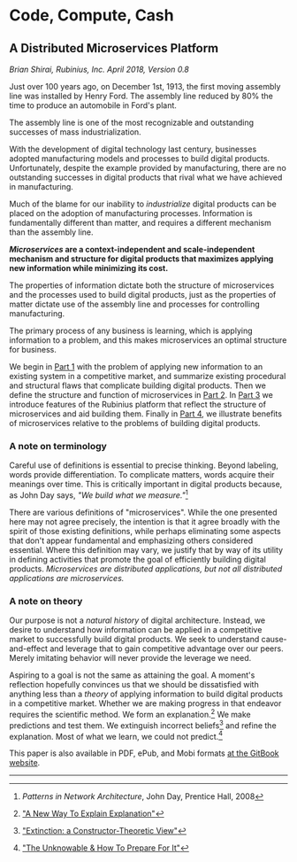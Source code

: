 # Code, Compute, Cash

## A Distributed Microservices Platform

_Brian Shirai, Rubinius, Inc. April 2018, Version 0.8_

Just over 100 years ago, on December 1st, 1913, the first moving assembly line was installed by Henry Ford. The assembly line reduced by 80% the time to produce an automobile in Ford's plant.

The assembly line is one of the most recognizable and outstanding successes of mass industrialization.

With the development of digital technology last century, businesses adopted manufacturing models and processes to build digital products. Unfortunately, despite the example provided by manufacturing, there are no outstanding successes in digital products that rival what we have achieved in manufacturing.

Much of the blame for our inability to _industrialize_ digital products can be placed on the adoption of manufacturing processes. Information is fundamentally different than matter, and requires a different mechanism than the assembly line.

**_Microservices_ are a context-independent and scale-independent mechanism and structure for digital products that maximizes applying new information while minimizing its cost.**

The properties of information dictate both the structure of microservices and the processes used to build digital products, just as the properties of matter dictate use of the assembly line and processes for controlling manufacturing.

The primary process of any business is learning, which is applying information to a problem, and this makes microservices an optimal structure for business.

We begin in [Part 1](problem.md) with the problem of applying new information to an existing system in a competitive market, and summarize existing procedural and structural flaws that complicate building digital products. Then we define the structure and function of microservices in [Part 2](solution.md). In [Part 3](platform.md) we introduce features of the Rubinius platform that reflect the structure of microservices and aid building them. Finally in [Part 4](benefits.md), we illustrate benefits of microservices relative to the problems of building digital products.

### A note on terminology

Careful use of definitions is essential to precise thinking. Beyond labeling, words provide differentiation. To complicate matters, words acquire their meanings over time. This is critically important in digital products because, as John Day says, _"We build what we measure."_[^1]

There are various definitions of "microservices". While the one presented here may not agree precisely, the intention is that it agree broadly with the spirit of those existing definitions, while perhaps eliminating some aspects that don't appear fundamental and emphasizing others considered essential. Where this definition may vary, we justify that by way of its utility in defining activities that promote the goal of efficiently building digital products. _Microservices are distributed applications, but not all distributed applications are microservices._

### A note on theory

Our purpose is not a _natural history_ of digital architecture. Instead, we desire to understand how information can be applied in a competitive market to successfully build digital products. We seek to understand cause-and-effect and leverage that to gain competitive advantage over our peers. Merely imitating behavior will never provide the leverage we need.

Aspiring to a goal is not the same as attaining the goal. A moment's reflection hopefully convinces us that we should be dissatisfied with anything less than a _theory_ of applying information to build digital products in a competitive market. Whether we are making progress in that endeavor requires the scientific method. We form an explanation.[^2] We make predictions and test them. We extinguish incorrect beliefs[^3] and refine the explanation. Most of what we learn, we could not predict.[^4]

This paper is also available in PDF, ePub, and Mobi formats [at the GitBook website](https://www.gitbook.com/book/rubinius/whitepaper-code-compute-cash/details).

---

[^1]: _Patterns in Network Architecture_, John Day, Prentice Hall, 2008
[^2]: ["A New Way To Explain Explanation"](https://medium.com/dorothyknows/david-deutsch-a-new-way-to-explain-explanation-e153f981428c)
[^3]: ["Extinction: a Constructor-Theoretic View"](https://medium.com/dorothyknows/chiara-marletto-extinction-a-constructor-theoretic-view-fc567fb02bfc)
[^4]: ["The Unknowable & How To Prepare For It"](https://medium.com/dorothyknows/david-deutsch-the-unknowable-how-to-prepare-for-it-e1b2c7d78744)
